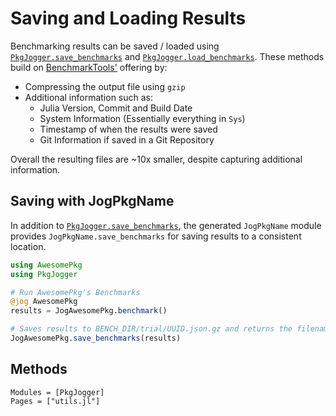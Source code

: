 # Saving and Loading Results

Benchmarking results can be saved / loaded using
[`PkgJogger.save_benchmarks`](@ref) and [`PkgJogger.load_benchmarks`](@ref).
These methods build on
[BenchmarkTools'](https://github.com/JuliaCI/BenchmarkTools.jl) offering by:

- Compressing the output file using `gzip`
- Additional information such as:
  - Julia Version, Commit and Build Date
  - System Information (Essentially everything in `Sys`)
  - Timestamp of when the results were saved
  - Git Information if saved in a Git Repository

Overall the resulting files are ~10x smaller, despite capturing additional information.

## Saving with JogPkgName

In addition to [`PkgJogger.save_benchmarks`](@ref), the generated `JogPkgName`
module provides `JogPkgName.save_benchmarks` for saving results to a consistent
location.

```julia
using AwesomePkg
using PkgJogger

# Run AwesomePkg's Benchmarks
@jog AwesomePkg
results = JogAwesomePkg.benchmark()

# Saves results to BENCH_DIR/trial/UUID.json.gz and returns the filename used
JogAwesomePkg.save_benchmarks(results)
```

## Methods

```@autodocs
Modules = [PkgJogger]
Pages = ["utils.jl"]
```
